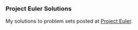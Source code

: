 ### Project Euler Solutions

My solutions to problem sets posted at [Project Euler](https://projecteuler.net/).